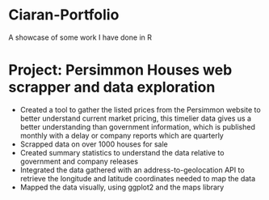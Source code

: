 # Ciaran-Portfolio
A showcase of some work I have done in R

# Project: Persimmon Houses web scrapper and data exploration
* Created a tool to gather the listed prices from the Persimmon website to better understand current market pricing, this timelier data gives us a better understanding than government information, which is published monthly with a delay or company reports which are quarterly 
* Scrapped data on over 1000 houses for sale
* Created summary statistics to understand the data relative to government and company releases
* Integrated the data gathered with an address-to-geolocation API to retrieve the longitude and latitude coordinates needed to map the data 
* Mapped the data visually, using ggplot2 and the maps library

